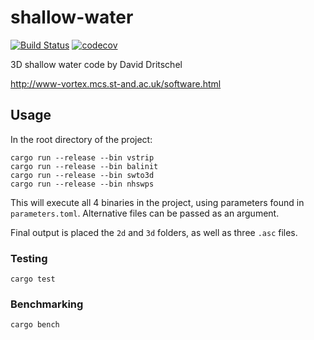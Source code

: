 # shallow-water

[![Build Status](https://travis-ci.com/chocol4te/shallow-water.svg?token=Yy278F6KPxruhJLf8xog&branch=rust_port)](https://travis-ci.com/chocol4te/shallow-water)
[![codecov](https://codecov.io/gh/chocol4te/shallow-water/branch/master/graph/badge.svg?token=LLR3tmRGuE)](https://codecov.io/gh/chocol4te/shallow-water)

3D shallow water code by David Dritschel

http://www-vortex.mcs.st-and.ac.uk/software.html

## Usage

In the root directory of the project:

```
cargo run --release --bin vstrip
cargo run --release --bin balinit
cargo run --release --bin swto3d
cargo run --release --bin nhswps
```

This will execute all 4 binaries in the project, using parameters found in `parameters.toml`. Alternative files can be passed as an argument.

Final output is placed the `2d` and `3d` folders, as well as three `.asc` files.

### Testing

```
cargo test
```

### Benchmarking

```
cargo bench
```
